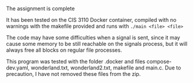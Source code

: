The assignment is complete

It has been tested on the CIS 3110 Docker container, compiled with no warnings with the makefile provided and runs with ```./main <file> <file>``` 

The code may have some difficulties when a signal is sent, since it may cause some memory to be still reachable on the signals process, but it will always free all blocks on regular file processes.

This program was tested with the folder .docker and files compose-dev.yaml, wonderland.txt, wonderland2.txt, makefile and main.c. Due to precaution, I have not removed these files from the zip.